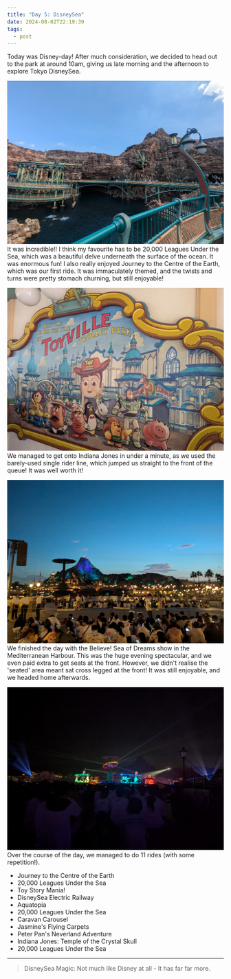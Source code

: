 ```yaml
---
title: "Day 5: DisneySea"
date: 2024-08-02T22:19:39
tags:
  - post
---
```

Today was Disney-day! After much consideration, we decided to head out to the park at around 10am, giving us late morning and the afternoon to explore Tokyo DisneySea.

![](/media/1000019154.jpg)
It was incredible!! I think my favourite has to be 20,000 Leagues Under the Sea, which was a beautiful delve underneath the surface of the ocean. It was enormous fun! I also really enjoyed Journey to the Centre of the Earth, which was our first ride. It was immaculately themed, and the twists and turns were pretty stomach churning, but still enjoyable!

![](/media/1000019160.jpg)
We managed to get onto Indiana Jones in under a minute, as we used the barely-used single rider line, which jumped us straight to the front of the queue! It was well worth it!

![](/media/1000019222.jpg)
We finished the day with the Believe! Sea of Dreams show in the Mediterranean Harbour. This was the huge evening spectacular, and we even paid extra to get seats at the front. However, we didn't realise the 'seated' area meant sat cross legged at the front! It was still enjoyable, and we headed home afterwards. 

![](/media/1000019237.jpg)
Over the course of the day, we managed to do 11 rides (with some repetition!).

- Journey to the Centre of the Earth
- 20,000 Leagues Under the Sea
- Toy Story Mania!
- DisneySea Electric Railway
- Aquatopia
- 20,000 Leagues Under the Sea 
- Caravan Carousel 
- Jasmine's Flying Carpets
- Peter Pan's Neverland Adventure
- Indiana Jones: Temple of the Crystal Skull
- 20,000 Leagues Under the Sea


---

> DisneySea Magic:
> Not much like Disney at all - 
> It has far far more.
